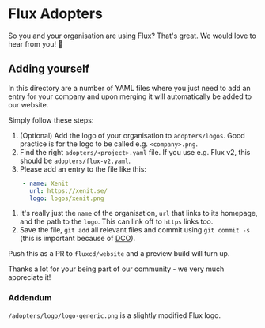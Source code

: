 # Flux Adopters

So you and your organisation are using Flux? That's great. We would love to hear from you! 💖

## Adding yourself

In this directory are a number of YAML files where you just need to add an entry for your company and upon merging it will automatically be added to our website.

Simply follow these steps:

1. (Optional) Add the logo of your organisation to `adopters/logos`. Good practice is for the logo to be called e.g. `<company>.png`.
1. Find the right `adopters/<project>.yaml` file. If you use e.g. Flux v2, this should be `adopters/flux-v2.yaml`.
1. Please add an entry to the file like this:

  ```yaml
      - name: Xenit
        url: https://xenit.se/
        logo: logos/xenit.png
  ```

1. It's really just the `name` of the organisation, `url` that links to its homepage, and the path to the `logo`. This can link off to `https` links too.
1. Save the file, `git add` all relevant files and commit using `git commit -s` (this is important because of [DCO](/contributing/#certificate-of-origin)).

Push this as a PR to `fluxcd/website` and a preview build will turn up.

Thanks a lot for your being part of our community - we very much appreciate it!

### Addendum

`/adopters/logo/logo-generic.png` is a slightly modified Flux logo.
